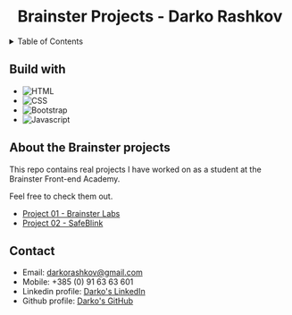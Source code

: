 <div align="center">
  <h1>Brainster Projects - Darko Rashkov</h1>
</div>

<!-- TABLE OF CONTENTS -->
<details>
  <summary>Table of Contents</summary>
  <ol>
    <li><a href="#build-with">Build with</a></li>
    <li><a href="#about-the-project">About</a></li>
    <li><a href="#contact">Contact</a></li>
  </ol>
</details>

<h2 id="build-with">Build with</h2>

- ![HTML](https://img.shields.io/badge/-HTML5-e34c26?logo=html5&logoColor=white)
- ![CSS](https://img.shields.io/badge/-CSS3-264de4?logo=css3&logoColor=white)
- ![Bootstrap](https://img.shields.io/badge/-Bootstrap-533B78?logo=bootstrap&logoColor=white)
- ![Javascript](https://img.shields.io/badge/-Javascript-EFD81D?logo=javascript&logoColor=white)

<h2 id="about-the-project">About the Brainster projects</h2>

This repo contains real projects I have worked on as a student at the Brainster Front-end Academy.

Feel free to check them out.

- [Project 01 - Brainster Labs](https://github.com/darkorashkov1/Brainster_Projects/tree/Project_1_Brainster_Labs)
- [Project 02 - SafeBlink]()

<h2 id="contact">Contact</h2>

- Email: darkorashkov@gmail.com
- Mobile: +385 (0) 91 63 63 601
- Linkedin profile: <a href="https://www.linkedin.com/in/darkorashkov/">Darko's LinkedIn</a>
- Github profile: <a href="https://github.com/darkorashkov1">Darko's GitHub</a>

